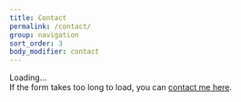 ```yaml
---
title: Contact
permalink: /contact/
group: navigation
sort_order: 3
body_modifier: contact
---
```


<div id="wufoo-zj7n3p0031t5xx">
  Loading... <br>
  If the form takes too long to load, you can <a href="http://coogie.wufoo.com/forms/z7x4m1" target="_blank">contact me here</a>.
</div>

<script type="text/javascript">
  var zj7n3p0031t5xx;
  (function(d, t) {
    var s = d.createElement(t), options = {
      'userName':'coogie',
      'formHash':'zj7n3p0031t5xx',
      'autoResize':true,
      'height':'558',
      'async':true,
      'host':'wufoo.com',
      'header':'show',
      'ssl':true
    };
    s.src = ('https:' == d.location.protocol ? 'https://' : 'http://') + 'www.wufoo.com/scripts/embed/form.js';
    s.onload = s.onreadystatechange = function() {
      var rs = this.readyState;
      if (rs) if (rs != 'complete') if (rs != 'loaded') return;
      try {
        zj7n3p0031t5xx = new WufooForm();
        zj7n3p0031t5xx.initialize(options);
        zj7n3p0031t5xx.display();
      } catch (e) {
      }
    };
    var scr = d.getElementsByTagName(t)[0],
        par = scr.parentNode;
    par.insertBefore(s, scr);
  })(document, 'script');
</script>
